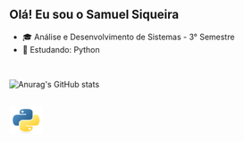 ## Olá! Eu sou o Samuel Siqueira 

- 🎓 Análise e Desenvolvimento de Sistemas - 3° Semestre<br>
- 🌱 Estudando: Python
<br>

![Anurag's GitHub stats](https://github-readme-stats.vercel.app/api?username=samuel-gaudencio&show_icons=true&theme=tokyonight)
<div style="display: inline_block"><br>
  <img align="center" alt="Samuel-Python" height="50" width="60" src="https://raw.githubusercontent.com/devicons/devicon/master/icons/python/python-original.svg">


